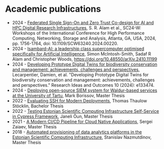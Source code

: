 # Academic publications

- 2024 - [Federated Single Sign-On and Zero Trust Co-design for AI and HPC Digital Research Infrastructures](https://ieeexplore.ieee.org/stamp/stamp.jsp?tp=&arnumber=10820785), S. R. Alam et al., SC24-W: Workshops of the International Conference for High Performance Computing, Networking, Storage and Analysis, Atlanta, GA, USA, 2024, pp. 1756-1764, doi: 10.1109/SCW63240.2024.00220.
- 2024 - [Isambard-AI: a leadership class supercomputer optimised specifically for Artificial Intelligence](https://arxiv.org/abs/2410.11199), Simon McIntosh-Smith, Sadaf R Alam and Christopher Woods, <https://doi.org/10.48550/arXiv.2410.11199>
- 2024 - [Developing Prototype Digital Twins for biodiversity conservation and management: achievements, challenges and perspectives](https://riojournal.com/article/133474/download/pdf/), Lecarpentier, Damien, et al. "Developing Prototype Digital Twins for biodiversity conservation and management: achievements, challenges and perspectives." Research Ideas and Outcomes 10 (2024): e133474.
- 2024 - [Deploying open-source SIEM system for Waldur-based services at the University of Tartu](https://thesis.cs.ut.ee/053d692d-f78a-4741-8a26-0de61a696af7), Mark Borissov, Master Thesis
- 2022 - [Evaluating SSH for Modern Deployments](https://thaulow.co/noroff/ssh.pdf), Thomas Thaulow Stöcklin, Bachelor Thesis
- 2022 - [Testing Estonian Scientific Computing Infrastructure Self-Service in Cypress Framework](https://comserv.cs.ut.ee/ati_thesis/datasheet.php?id=75146&year=2022), Janeli Õun, Master Thesis
- 2021 - [A Modern CI/CD Pipeline for Cloud Native Applications](https://comserv.cs.ut.ee/ati_thesis/datasheet.php?id=72359&year=0), Sergei Zaiaev, Master Thesis
- 2018 - [Automated provisioning of data analytics platforms in the Estonian Scientific Computing Infrastructure](https://digikogu.taltech.ee/et/Download/1ee3b818-b726-43cc-a8c4-da8e4d6fc71b/Andmeanaltikaplatvormideautomatiseeritudpaiga.pdf), Stanislav Nazmutdinov, Master Thesis
